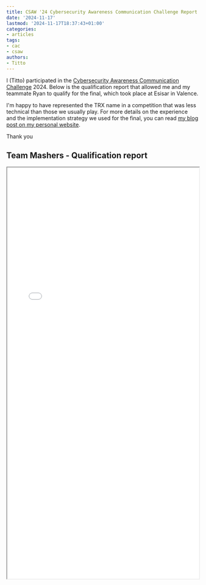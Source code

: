 ```yaml
---
title: CSAW '24 Cybersecurity Awareness Communication Challenge Report
date: '2024-11-17'
lastmod: '2024-11-17T18:37:43+01:00'
categories:
- articles
tags:
- cac
- csaw
authors:
- Titto
---
```


<style>
    .responsive-wrap iframe { max-width: 100%;}
</style>

I (Titto) participated in the [Cybersecurity Awareness Communication Challenge](https://esisar.grenoble-inp.fr/fr/recherche/cybersecurity-awareness-communication-challenge-cac%c2%b2) 2024. Below is the qualification report that allowed me and my teammate Ryan to qualify for the final, which took place at Esisar in Valence.

I'm happy to have represented the TRX name in a competition that was less technical than those we usually play. For more details on the experience and the implementation strategy we used for the final, you can read [my blog post on my personal website](https://tiziano-caruana.github.io/posts/blog/csaw2024/csaw_cac/).

Thank you

## Team Mashers - Qualification report

<div class="responsive-wrap">
    <iframe src="/csaw24/CSAW_CAC_website.pdf" width="100%" height="1080"></iframe>
</div>
